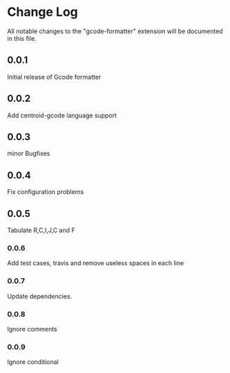 # Change Log

All notable changes to the "gcode-formatter" extension will be documented in this file.

## 0.0.1

Initial release of Gcode formatter

## 0.0.2

Add centroid-gcode language support 

## 0.0.3

minor Bugfixes

## 0.0.4

Fix configuration problems

## 0.0.5

Tabulate R,C,I,J,C and F

### 0.0.6

Add test cases, travis and remove useless spaces in each line

### 0.0.7

Update dependencies.

### 0.0.8

Ignore comments

### 0.0.9

Ignore conditional